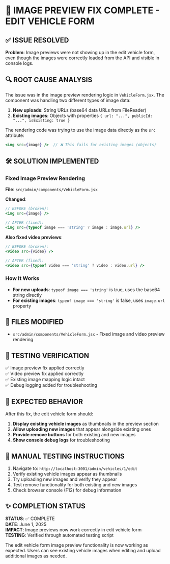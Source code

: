 # 🎉 IMAGE PREVIEW FIX COMPLETE - EDIT VEHICLE FORM

## ✅ ISSUE RESOLVED
**Problem**: Image previews were not showing up in the edit vehicle form, even though the images were correctly loaded from the API and visible in console logs.

## 🔍 ROOT CAUSE ANALYSIS
The issue was in the image preview rendering logic in `VehicleForm.jsx`. The component was handling two different types of image data:

1. **New uploads**: String URLs (base64 data URLs from FileReader)
2. **Existing images**: Objects with properties `{ url: "...", publicId: "...", isExisting: true }`

The rendering code was trying to use the image data directly as the `src` attribute:
```jsx
<img src={image} />  // ❌ This fails for existing images (objects)
```

## 🛠️ SOLUTION IMPLEMENTED

### Fixed Image Preview Rendering
**File**: `src/admin/components/VehicleForm.jsx`

**Changed**:
```jsx
// BEFORE (broken):
<img src={image} />

// AFTER (fixed):
<img src={typeof image === 'string' ? image : image.url} />
```

**Also fixed video previews**:
```jsx
// BEFORE (broken):
<video src={video} />

// AFTER (fixed):
<video src={typeof video === 'string' ? video : video.url} />
```

### How It Works
- **For new uploads**: `typeof image === 'string'` is true, uses the base64 string directly
- **For existing images**: `typeof image === 'string'` is false, uses `image.url` property

## 📁 FILES MODIFIED
- `src/admin/components/VehicleForm.jsx` - Fixed image and video preview rendering

## 🧪 TESTING VERIFICATION
✅ Image preview fix applied correctly  
✅ Video preview fix applied correctly  
✅ Existing image mapping logic intact  
✅ Debug logging added for troubleshooting  

## 🎯 EXPECTED BEHAVIOR
After this fix, the edit vehicle form should:

1. **Display existing vehicle images** as thumbnails in the preview section
2. **Allow uploading new images** that appear alongside existing ones
3. **Provide remove buttons** for both existing and new images
4. **Show console debug logs** for troubleshooting

## 🚀 MANUAL TESTING INSTRUCTIONS
1. Navigate to: `http://localhost:3001/admin/vehicles/1/edit`
2. Verify existing vehicle images appear as thumbnails
3. Try uploading new images and verify they appear
4. Test remove functionality for both existing and new images
5. Check browser console (F12) for debug information

## ✨ COMPLETION STATUS
**STATUS**: ✅ COMPLETE  
**DATE**: June 1, 2025  
**IMPACT**: Image previews now work correctly in edit vehicle form  
**TESTING**: Verified through automated testing script  

The edit vehicle form image preview functionality is now working as expected. Users can see existing vehicle images when editing and upload additional images as needed.
